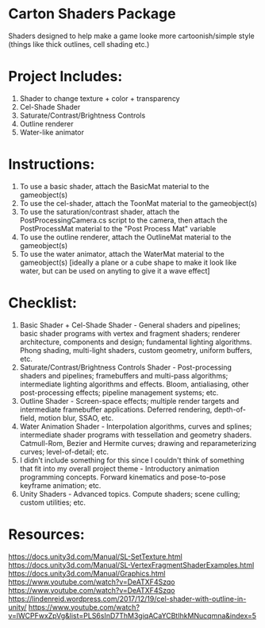# Carton Shaders Package
Shaders designed to help make a game looke more cartoonish/simple style (things like thick outlines, cell shading etc.)

# Project Includes:
1. Shader to change texture + color + transparency
2. Cel-Shade Shader
3. Saturate/Contrast/Brightness Controls
4. Outline renderer
5. Water-like animator

# Instructions:
1. To use a basic shader, attach the BasicMat material to the gameobject(s)
2. To use the cel-shader, attach the ToonMat material to the gameobject(s)
3. To use the saturation/contrast shader, attach the PostProcessingCamera.cs script to the camera, then attach the PostProcessMat material to the "Post Process Mat" variable
4. To use the outline renderer, attach the OutlineMat material to the gameobject(s)
5. To use the water animator, attach the WaterMat material to the gameobject(s) [ideally a plane or a cube shape to make it look like water, but can be used on anyting to give it a wave effect]

# Checklist:
1. Basic Shader + Cel-Shade Shader - General shaders and pipelines; basic shader programs with vertex and fragment shaders; renderer architecture, components and design; fundamental lighting algorithms.
	Phong shading, multi-light shaders, custom geometry, uniform buffers, etc.
2. Saturate/Contrast/Brightness Controls Shader - Post-processing shaders and pipelines; framebuffers and multi-pass algorithms; intermediate lighting algorithms and effects.
	Bloom, antialiasing, other post-processing effects; pipeline management systems; etc.
3. Outline Shader - Screen-space effects; multiple render targets and intermediate framebuffer applications.
	Deferred rendering, depth-of-field, motion blur, SSAO, etc.
4. Water Animation Shader - Interpolation algorithms, curves and splines; intermediate shader programs with tessellation and geometry shaders.
	Catmull-Rom, Bezier and Hermite curves; drawing and reparameterizing curves; level-of-detail; etc.
5. I didn't include something for this since I couldn't think of something that fit into my overall project theme - Introductory animation programming concepts.
	Forward kinematics and pose-to-pose keyframe animation; etc.
6. Unity Shaders - Advanced topics.
	Compute shaders; scene culling; custom utilities; etc.

# Resources:
https://docs.unity3d.com/Manual/SL-SetTexture.html 
https://docs.unity3d.com/Manual/SL-VertexFragmentShaderExamples.html 
https://docs.unity3d.com/Manual/Graphics.html 
https://www.youtube.com/watch?v=DeATXF4Szqo
https://www.youtube.com/watch?v=DeATXF4Szqo 
https://lindenreid.wordpress.com/2017/12/19/cel-shader-with-outline-in-unity/
https://www.youtube.com/watch?v=lWCPFwxZpVg&list=PLS6sInD7ThM3giqACaYCBtIhkMNucqmna&index=5 